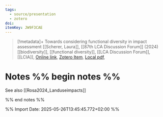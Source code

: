 ```yaml
---
tags:
  - source/presentation
  - zotero
doi: 
itemKey: JW9F3CAE
---
```

>[!metadata]+
> Towards considering functional diversity in impact assessment
> [[Scherer, Laura]], 
> [[87th LCA Discussion Forum]] (2024)
> [[biodiversity]], [[functional diversity]], [[LCA Discussion Forum]], [[LCIA]], 
> [Online link](https://lca-forum.ch/fileadmin/generic_lib/Resources/Public/Downloads/DF87/3_Scherer_DF87_2024.pdf), [Zotero Item](zotero://select/library/items/JW9F3CAE), [Local pdf](file://C:/Users/aburg/Documents/references/zotero/storage/V6C9HWEA/Scherer_CONSIDERINGFUNCTIONAL.pdf), 

# Notes %% begin notes %%
See also [[Rosa2024_Landuseimpacts]]

%% end notes %%




%% Import Date: 2025-05-26T13:45:45.772+02:00 %%

